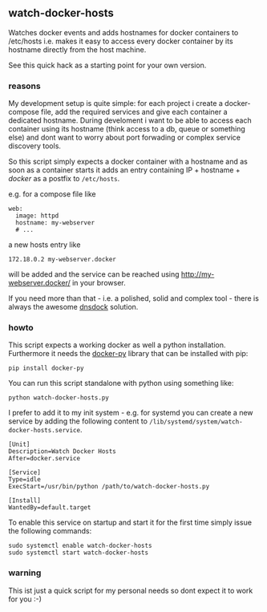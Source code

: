 ## watch-docker-hosts

Watches docker events and adds hostnames for docker containers to /etc/hosts i.e. makes it easy to access every docker container by its hostname directly from the host machine. 

See this quick hack as a starting point for your own version.

### reasons

My development setup is quite simple: for each project i create a docker-compose file, add the required services and give each container a dedicated hostname. During develoment i want to be able to access each container using its hostname (think access to a db, queue or something else) and dont want to worry about port forwading or complex service discovery tools.

So this script simply expects a docker container with a hostname and as soon as a container starts it adds an entry containing IP + hostname + _docker_ as a postfix to ```/etc/hosts```.

e.g. for a compose file like
```
web:
  image: httpd
  hostname: my-webserver
  # ...
```

a new hosts entry like
```
172.18.0.2 my-webserver.docker
```
will be added and the service can be reached using http://my-webserver.docker/ in your browser.

If you need more than that - i.e. a polished, solid and complex tool - there is always the awesome [dnsdock](https://github.com/aacebedo/dnsdock) solution.

### howto

This script expects a working docker as well a python installation. Furthermore it needs the [docker-py](https://github.com/docker/docker-py) library that can be installed with pip:
```
pip install docker-py
```

You can run this script standalone with python using something like:
```
python watch-docker-hosts.py
```

I prefer to add it to my init system - e.g. for systemd you can create a new service by adding the following content to ```/lib/systemd/system/watch-docker-hosts.service```.
```
[Unit]
Description=Watch Docker Hosts
After=docker.service

[Service]
Type=idle
ExecStart=/usr/bin/python /path/to/watch-docker-hosts.py 

[Install]
WantedBy=default.target
```

To enable this service on startup and start it for the first time simply issue the following commands:
```
sudo systemctl enable watch-docker-hosts
sudo systemctl start watch-docker-hosts
```

### warning

This ist just a quick script for my personal needs so dont expect it to work for you :-)